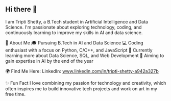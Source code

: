 ## Hi there 👋
I am Tripti Shetty, a B.Tech student in Artificial Intelligence and Data Science. I'm passionate about exploring technology, coding, and continuously learning to improve my skills in AI and data science.

🚀 About Me
🎓 Pursuing B.Tech in AI and Data Science
💻 Coding enthusiast with a focus on Python, C/C++, and JavaScript
🌱 Currently learning more about Data Science, SQL, and Web Development
🎯 Aiming to gain expertise in AI by the end of the year

🌍 Find Me Here:
LinkedIn: www.linkedin.com/in/tripti-shetty-a942a327b

✨ Fun Fact
I love combining my passion for technology and creativity, which often inspires me to build innovative tech projects and work on art in my free time.
<!--
**triptishetty21/triptishetty21** is a ✨ _special_ ✨ repository because its `README.md` (this file) appears on your GitHub profile.

Here are some ideas to get you started:

- 🔭 I’m currently working on ...
- 🌱 I’m currently learning ...
- 👯 I’m looking to collaborate on ...
- 🤔 I’m looking for help with ...
- 💬 Ask me about ...
- 📫 How to reach me: ...
- 😄 Pronouns: ...
- ⚡ Fun fact: ...
-->
